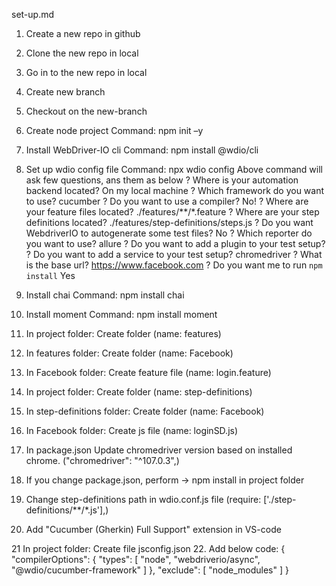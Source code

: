 set-up.md
1. Create a new repo in github
2. Clone the new repo in local
3. Go in to the new repo in local
4. Create new branch
5. Checkout on the new-branch
6. Create node project
    Command: npm init –y
7. Install WebDriver-IO cli
    Command: npm install @wdio/cli
8. Set up wdio config file
    Command: npx wdio config
Above command will ask few questions, ans them as below
    ? Where is your automation backend located? On my local machine
    ? Which framework do you want to use? cucumber
    ? Do you want to use a compiler? No!
    ? Where are your feature files located? ./features/**/*.feature
    ? Where are your step definitions located? ./features/step-definitions/steps.js
    ? Do you want WebdriverIO to autogenerate some test files? No
    ? Which reporter do you want to use? allure
    ? Do you want to add a plugin to your test setup?
    ? Do you want to add a service to your test setup? chromedriver
    ? What is the base url? <https://www.facebook.com>
    ? Do you want me to run `npm install` Yes

9. Install chai
    Command: npm install chai
10. Install moment
    Command: npm install moment
11. In project folder: Create folder (name: features)
12. In features folder: Create folder (name: Facebook)
13. In Facebook folder: Create feature file (name: login.feature)

14. In project folder: Create folder (name: step-definitions)
15. In step-definitions folder: Create folder (name: Facebook)
16. In Facebook folder: Create js file (name: loginSD.js)

17. In package.json Update chromedriver version based on installed chrome. ("chromedriver": "^107.0.3",)
18. If you change package.json, perform -> npm install in project folder

19. Change step-definitions path in wdio.conf.js file (require: ['./step-definitions/**/*.js'],)

20. Add "Cucumber (Gherkin) Full Support" extension in VS-code

21 In project folder: Create file jsconfig.json
22. Add below code:
{
    "compilerOptions": {
        "types": [
            "node",
            "webdriverio/async",
            "@wdio/cucumber-framework"
        ]
    },
    "exclude": [
        "node_modules"
    ]
}